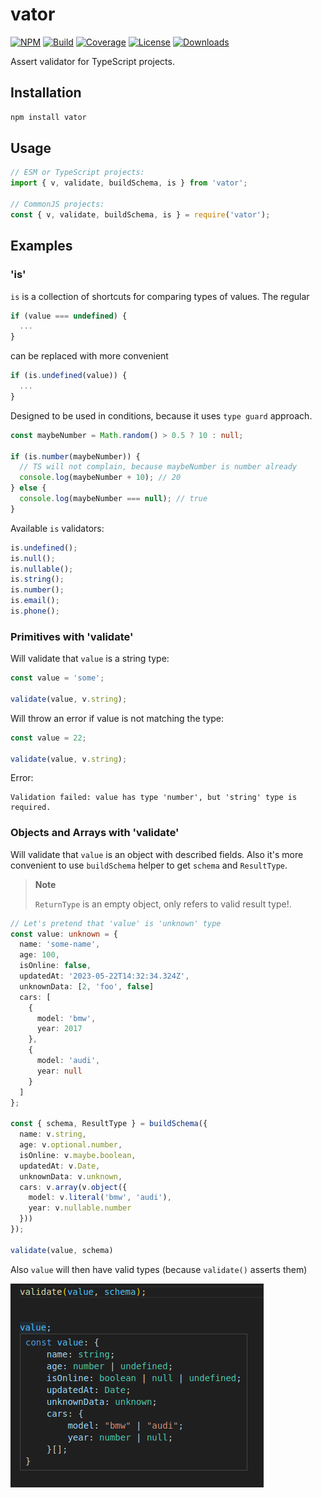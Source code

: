 # vator

[![NPM][npm-img]][npm-url]
[![Build][build-img]][build-url]
[![Coverage][coverage-img]][coverage-url]
[![License][license-pic]][license-url]
[![Downloads][npm-downloads]][npm-url]

Assert validator for TypeScript projects.

## Installation

```bash
npm install vator
```

## Usage

```js
// ESM or TypeScript projects:
import { v, validate, buildSchema, is } from 'vator';

// CommonJS projects:
const { v, validate, buildSchema, is } = require('vator');
```

## Examples

### 'is'

`is` is a collection of shortcuts for comparing types of values.
The regular

```ts
if (value === undefined) {
  ...
}
```

can be replaced with more convenient

```ts
if (is.undefined(value)) {
  ...
}
```

Designed to be used in conditions, because it uses `type guard` approach.

```ts
const maybeNumber = Math.random() > 0.5 ? 10 : null;

if (is.number(maybeNumber)) {
  // TS will not complain, because maybeNumber is number already
  console.log(maybeNumber + 10); // 20
} else {
  console.log(maybeNumber === null); // true
}
```

Available `is` validators:

```ts
is.undefined();
is.null();
is.nullable();
is.string();
is.number();
is.email();
is.phone();
```

### Primitives with 'validate'

Will validate that `value` is a string type:

```ts
const value = 'some';

validate(value, v.string);
```

Will throw an error if value is not matching the type:

```ts
const value = 22;

validate(value, v.string);
```

Error:

```log
Validation failed: value has type 'number', but 'string' type is required.
```

### Objects and Arrays with 'validate'

Will validate that `value` is an object with described fields.
Also it's more convenient to use `buildSchema` helper to get `schema` and `ResultType`.

> **Note**
>
> `ReturnType` is an empty object, only refers to valid result type!.

```ts
// Let's pretend that 'value' is 'unknown' type
const value: unknown = {
  name: 'some-name',
  age: 100,
  isOnline: false,
  updatedAt: '2023-05-22T14:32:34.324Z',
  unknownData: [2, 'foo', false]
  cars: [
    {
      model: 'bmw',
      year: 2017
    },
    {
      model: 'audi',
      year: null
    }
  ]
};

const { schema, ResultType } = buildSchema({
  name: v.string,
  age: v.optional.number,
  isOnline: v.maybe.boolean,
  updatedAt: v.Date,
  unknownData: v.unknown,
  cars: v.array(v.object({
    model: v.literal('bmw', 'audi'),
    year: v.nullable.number
  }))
});

validate(value, schema)
```

Also `value` will then have valid types (because `validate()` asserts them)

![Alt text](./assets/vator-example.png)

[npm-img]: https://img.shields.io/npm/v/vator.svg?logo=npm
[npm-url]: https://www.npmjs.com/package/vator
[npm-downloads]: https://img.shields.io/npm/dt/vator?logo=Hack%20The%20Box&logoColor=green&label=downloads
[build-img]: https://img.shields.io/github/actions/workflow/status/andr-ii/vator/build.yml?logo=github
[build-url]: https://github.com/andr-ii/vator/actions/workflows/build.yml
[coverage-img]: https://img.shields.io/coverallsCoverage/github/andr-ii/vator?label=coverage&logo=jest
[coverage-url]: https://coveralls.io/github/andr-ii/vator?branch=master
[license-pic]: https://img.shields.io/github/license/andr-ii/vator?color=blue&label=%C2%A9%20license
[license-url]: https://github.com/andr-ii/vator/blob/master/LICENSE

